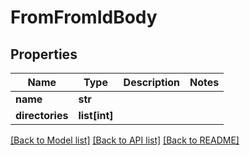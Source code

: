 # FromFromIdBody

## Properties
Name | Type | Description | Notes
------------ | ------------- | ------------- | -------------
**name** | **str** |  | 
**directories** | **list[int]** |  | 

[[Back to Model list]](../README.md#documentation-for-models) [[Back to API list]](../README.md#documentation-for-api-endpoints) [[Back to README]](../README.md)

